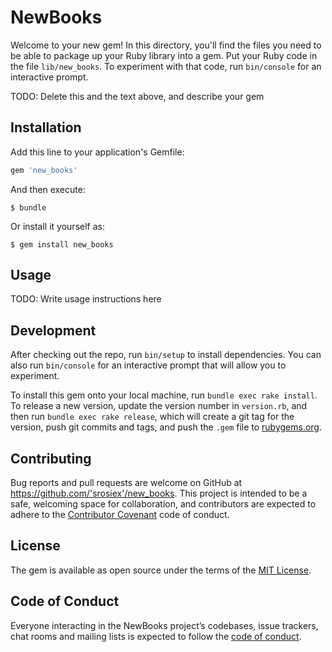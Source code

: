 # NewBooks

Welcome to your new gem! In this directory, you'll find the files you need to be able to package up your Ruby library into a gem. Put your Ruby code in the file `lib/new_books`. To experiment with that code, run `bin/console` for an interactive prompt.

TODO: Delete this and the text above, and describe your gem

## Installation

Add this line to your application's Gemfile:

```ruby
gem 'new_books'
```

And then execute:

    $ bundle

Or install it yourself as:

    $ gem install new_books

## Usage

TODO: Write usage instructions here

## Development

After checking out the repo, run `bin/setup` to install dependencies. You can also run `bin/console` for an interactive prompt that will allow you to experiment.

To install this gem onto your local machine, run `bundle exec rake install`. To release a new version, update the version number in `version.rb`, and then run `bundle exec rake release`, which will create a git tag for the version, push git commits and tags, and push the `.gem` file to [rubygems.org](https://rubygems.org).

## Contributing

Bug reports and pull requests are welcome on GitHub at https://github.com/'srosiex'/new_books. This project is intended to be a safe, welcoming space for collaboration, and contributors are expected to adhere to the [Contributor Covenant](http://contributor-covenant.org) code of conduct.

## License

The gem is available as open source under the terms of the [MIT License](https://opensource.org/licenses/MIT).

## Code of Conduct

Everyone interacting in the NewBooks project’s codebases, issue trackers, chat rooms and mailing lists is expected to follow the [code of conduct](https://github.com/'srosiex'/new_books/blob/master/CODE_OF_CONDUCT.md).
